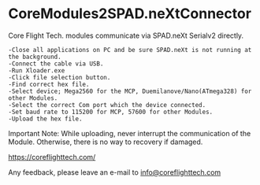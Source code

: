 # CoreModules2SPAD.neXtConnector
Core Flight Tech. modules communicate via SPAD.neXt Serialv2 directly.

    -Close all applications on PC and be sure SPAD.neXt is not running at the background. 
    -Connect the cable via USB. 
    -Run Xloader.exe
    -Click file selection button. 
    -Find correct hex file.
    -Select device; Mega2560 for the MCP, Duemilanove/Nano(ATmega328) for other Modules. 
    -Select the correct Com port which the device connected. 
    -Set baud rate to 115200 for MCP, 57600 for other Modules.
    -Upload the hex file. 
    
Important Note: While uploading, never interrupt the communication of the Module. Otherwise, there is no way to recovery if damaged.

https://coreflighttech.com/

Any feedback, please leave an e-mail to info@coreflighttech.com
